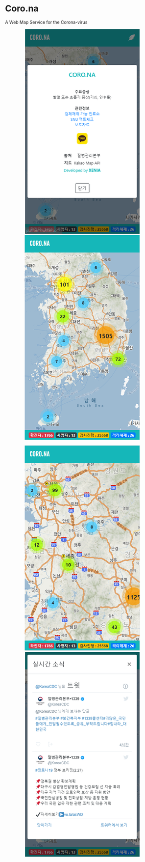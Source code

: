 # Coro.na

A Web Map Service for the Corona-virus

<p align=center>
  <img src="https://github.com/Xenia101/Coro.na/blob/master/img/img4.PNG?raw=true">
  <img src="https://github.com/Xenia101/Coro.na/blob/master/img/image.PNG?raw=true">
</p>


<p align=center>
  <img src="https://github.com/Xenia101/Coro.na/blob/master/img/img2.PNG?raw=true">
  <img src="https://github.com/Xenia101/Coro.na/blob/master/img/img3.PNG?raw=true">
</p>
